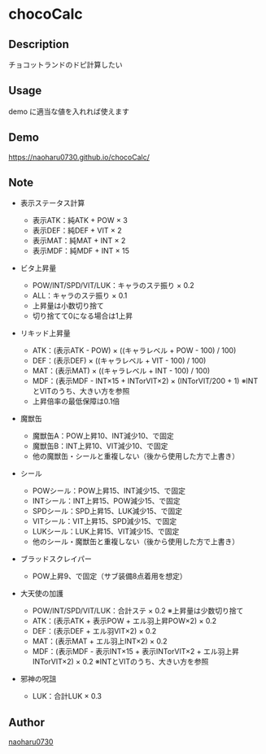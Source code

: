 chocoCalc
===

## Description  
チョコットランドのドピ計算したい

## Usage
demo に適当な値を入れれば使えます
## Demo
https://naoharu0730.github.io/chocoCalc/

## Note

- 表示ステータス計算
  - 表示ATK：純ATK + POW × 3
  - 表示DEF：純DEF + VIT × 2
  - 表示MAT：純MAT + INT × 2
  - 表示MDF：純MDF + INT × 15

- ビタ上昇量
  - POW/INT/SPD/VIT/LUK：キャラのステ振り × 0.2
  - ALL：キャラのステ振り × 0.1
  - 上昇量は小数切り捨て
  - 切り捨てて0になる場合は1上昇
- リキッド上昇量
  - ATK：(表示ATK - POW) × ((キャラレベル + POW - 100) / 100)
  - DEF：(表示DEF) × ((キャラレベル + VIT - 100) / 100)
  - MAT：(表示MAT) × ((キャラレベル + INT - 100) / 100)
  - MDF：(表示MDF - INT×15 + INTorVIT×2) × (INTorVIT/200 + 1) ※INTとVITのうち、大きい方を参照
  - 上昇倍率の最低保障は0.1倍

- 魔獣缶
  - 魔獣缶A：POW上昇10、INT減少10、で固定
  - 魔獣缶B：INT上昇10、VIT減少10、で固定
  - 他の魔獣缶・シールと重複しない（後から使用した方で上書き）
- シール
  - POWシール：POW上昇15、INT減少15、で固定
  - INTシール：INT上昇15、POW減少15、で固定
  - SPDシール：SPD上昇15、LUK減少15、で固定
  - VITシール：VIT上昇15、SPD減少15、で固定
  - LUKシール：LUK上昇15、VIT減少15、で固定
  - 他のシール・魔獣缶と重複しない（後から使用した方で上書き）

- ブラッドスクレイパー
  - POW上昇9、で固定（サブ装備8点着用を想定）

- 大天使の加護
  - POW/INT/SPD/VIT/LUK：合計ステ × 0.2 ※上昇量は少数切り捨て
  - ATK：(表示ATK + 表示POW + エル羽上昇POW×2) × 0.2
  - DEF：(表示DEF + エル羽VIT×2) × 0.2
  - MAT：(表示MAT + エル羽上INT×2) × 0.2
  - MDF：(表示MDF - 表示INT×15 + 表示INTorVIT×2 + エル羽上昇INTorVIT×2) × 0.2 ※INTとVITのうち、大きい方を参照
- 邪神の呪詛
  - LUK：合計LUK × 0.3

## Author
[naoharu0730](https://github.com/naoharu0730)